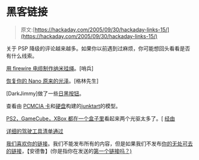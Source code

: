 # 黑客链接

> 原文:[https://hackaday.com/2005/09/30/hackaday-links-15/](https://hackaday.com/2005/09/30/hackaday-links-15/)

关于 PSP 降级的评论越来越多。如果你以前遇到过麻烦，你可能想回头看看是否有什么线索。

[用 firewire 电缆制作纳米挂绳](http://todd.dailey.info/archives/2005/09/18/diy-ipod-nano-lanyard/)。[哨兵]

[恢复你的 Nano 原来的光泽](http://todd.dailey.info/archives/2005/09/27/restore-your-ipod-nano-to-new-condition-with-a-4-can-of-brasso/)。[格林先生]

[DarkJimmy]做了一些[日黑按钮](http://www.darkjimmy.host.sk/buttons.html)。

查看由 [PCMCIA 卡](http://www.deviantart.com/deviation/20348376/)和[硬盘](http://www.deviantart.com/view/15317585/)构建的[junktart](http://junktoart.net/)的模型。

[PS2，GameCube，XBox 都在一个盒子里](http://www.gearlive.com/index.php/news/article/xbox-ps2-gamecube-all-in-one-ultimate-gaming-mod-09280209/)看起来两个光驱太多了。[ [经由](http://digg.com/mods/ULTIMATE_Gaming_Mod_-_Xbox,_PS2,_Gamecube,_and_LCD_all_in_one_box)

[详细的驾驶工具清单](http://www.wardrive.net/wardriving/tools)[通过](http://digg.com/security/Wardriving_Tools)

[我们喜欢你的链接](http://www.hackaday.com/tips)。我们不能发布所有的内容，但是如果我们不发布[你的无处可去的链接](http://palmbatteryfix.50megs.com/)，【安德鲁】(你是指你在发送的[第一个链接吗？)](http://www.palmbatteryfix.50webs.com/)